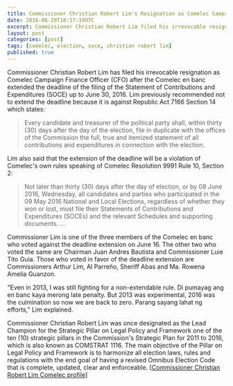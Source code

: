 ```yaml
---
title: Commissioner Christian Robert Lim's Resignation as Comelec Campaign Finance Officer
date: 2016-06-20T16:17:19UTC
excerpt: Commissioner Christian Robert Lim filed his irrevocable resignation as Comelec Campaign Finance Officer June 20, 2016.
layout: post
categories: [post]
tags: [comelec, election, soce, christian robert lim]
published: true
---
```


Commissioner Christian Robert Lim has filed his irrevocable resignation as Comelec Campaign Finance Officer (CFO) after the Comelec en banc extended the deadline of the filing of the Statement of Contributions and Expenditures (SOCE) up to June 30, 2016.
Lim previously recommended not to extend the deadline because it is against Republic Act 7166 Section 14 which states:

> Every candidate and treasurer of the political party shall, within thirty (30) days after the day of the election, file in duplicate with the offices of the Commission the full, true and itemized statement of all contributions and expenditures in connection with the election.

Lim also said that the extension of the deadline will be a violation of Comelec's own rules speaking of Comelec Resolution 9991 Rule 10, Section 2:

> Not later than thirty (30) days after the day of election, or by 08 June 2016, Wednesday, all candidates and parties who participated in the 09 May 2016 National and Local Elections, regardless of whether they won or lost, must file their Statements of Contributions and Expenditures (SOCEs) and the relevant Schedules and supporting documents. ...

Commissioner Lim is one of the three members of the Comelec en banc who voted against the deadline extension on June 16.
The other two who voted the same are Chairman Juan Andres Bautista and Commissioner Luie Tito Guia.
Those who voted in favor of the deadline extension are Commissioners Arthur Lim, Al Parreño, Sheriff Abas and Ma. Rowena Amelia Guanzon.

"Even in 2013, I was still fighting for a non-extendable rule. Di pumayag ang en banc kaya merong late penalty. But 2013 was experimental, 2016 was the culmination so now we are back to zero. Parang sayang lahat ng efforts," Lim explained.

Commissioner Christian Robert Lim was once designated as the Lead Champion for the Strategic Pillar on Legal Policy and Framework one of the ten (10) strategic pillars in the Commission's Strategic Plan for 2011 to 2016, which is also known as COMSTRAT 1116. The main objective of the Pillar on Legal Policy and Framework is to harmonize all election laws, rules and regulations with the end goal of having a revised Omnibus Election Code that is complete, updated, clear and enforceable.
[[Commissioner Christian Robert Lim Comelec profile](http://www.comelec.gov.ph/?r=AboutCOMELEC/CommissionMembers/LimProfile)]
